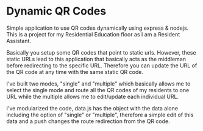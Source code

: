 # Dynamic QR Codes
Simple application to use QR codes dynamically using express &amp; nodejs. This is a project for my Residential Education floor as I am a Resident Assistant.

Basically you setup some QR codes that point to static urls. However, these static URLs lead to this application that basically acts as the middleman before redirecting to the specific URL. Therefore you can update the URL of the QR code at any time with the same static QR code.

I've built two modes, "single" and "multiple" which basically allows me to select the single mode and route all the QR codes of my residents to one URL while the multiple allows me to edit/update each individual URL.

I've modularized the code, data.js has the object with the data alone including the option of "single" or "multiple", therefore a simple edit of this data and a push changes the route redirection from the QR code.
